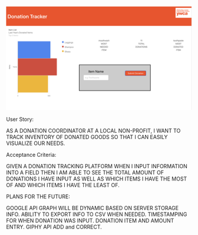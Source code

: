 ![image](https://github.com/ndahlberg95/donation-tracker/blob/main/assets/images/screenshotdt.png?raw=true)


User Story: 

AS A DONATION COORDINATOR AT A LOCAL NON-PROFIT,
I WANT TO TRACK INVENTORY OF DONATED GOODS SO THAT 
I CAN EASILY VISUALIZE OUR NEEDS.

Acceptance Criteria: 

GIVEN A DONATION TRACKING PLATFORM
WHEN I INPUT INFORMATION INTO A FIELD
THEN I AM ABLE TO SEE THE TOTAL AMOUNT OF DONATIONS I HAVE INPUT 
AS WELL AS WHICH ITEMS I HAVE THE MOST OF 
AND WHICH ITEMS I HAVE THE LEAST OF.

PLANS FOR THE FUTURE: 

GOOGLE API GRAPH WILL BE DYNAMIC BASED ON SERVER STORAGE INFO.
ABILITY TO EXPORT INFO TO CSV WHEN NEEDED.
TIMESTAMPING FOR WHEN DONATION WAS INPUT.
DONATION ITEM AND AMOUNT ENTRY. 
GIPHY API ADD and CORRECT.
